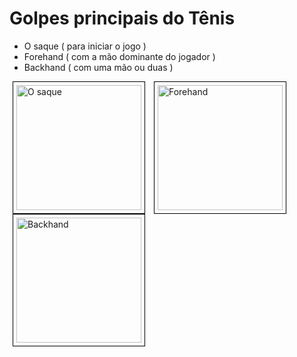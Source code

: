 # Golpes principais do Tênis  
  
 - O saque ( para iniciar o jogo )
 - Forehand ( com a mão dominante do jogador )
 - Backhand (  com uma mão ou duas )

<p>
  <img alt="O saque" style="border:1px solid black;padding:5px" height="200px" onclick="this.setAttribute('src', this.getAttribute('src_orig'))" src="" src_orig="https://raw.githubusercontent.com/ch-m-mueller/apresentacao-tenis/refs/heads/main/source/content/tenis/img/golpe-service.gif" alt="" hspace="5px" />

  <img style="border:1px solid black;padding:5px" onclick="this.setAttribute('src', this.getAttribute('src_orig'))" height="200px" src="" src_orig="https://raw.githubusercontent.com/ch-m-mueller/apresentacao-tenis/refs/heads/main/source/content/tenis/img/golpe-forehand.gif" alt="Forehand" hspace="5px" />
  
  <img style="border:1px solid black;padding:5px" height="200px" onclick="this.setAttribute('src', this.getAttribute('src_orig'))" alt="Backhand" src="" src_orig="https://raw.githubusercontent.com/ch-m-mueller/apresentacao-tenis/refs/heads/main/source/content/tenis/img/golpe-backhand.gif" alt="" hspace="5px" />
</p>
